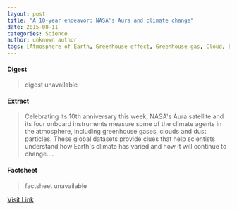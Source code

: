 ```yaml
---
layout: post
title: "A 10-year endeavor: NASA's Aura and climate change"
date: 2015-08-11
categories: Science
author: unknown author
tags: [Atmosphere of Earth, Greenhouse effect, Greenhouse gas, Cloud, Earth, Troposphere, Meteorology, Atmospheric sciences, Physical geography, Environmental science, Physical sciences, Climatology, Sky, Nature, Applied and interdisciplinary physics, Earth sciences]
---
```



#### Digest
>digest unavailable

#### Extract
>Celebrating its 10th anniversary this week, NASA's Aura satellite and its four onboard instruments measure some of the climate agents in the atmosphere, including greenhouse gases, clouds and dust particles. These global datasets provide clues that help scientists understand how Earth's climate has varied and how it will continue to change....

#### Factsheet
>factsheet unavailable

[Visit Link](http://feeds.sciencedaily.com/~r/sciencedaily/~3/Or_dKVgKSwg/140718102727.htm)


